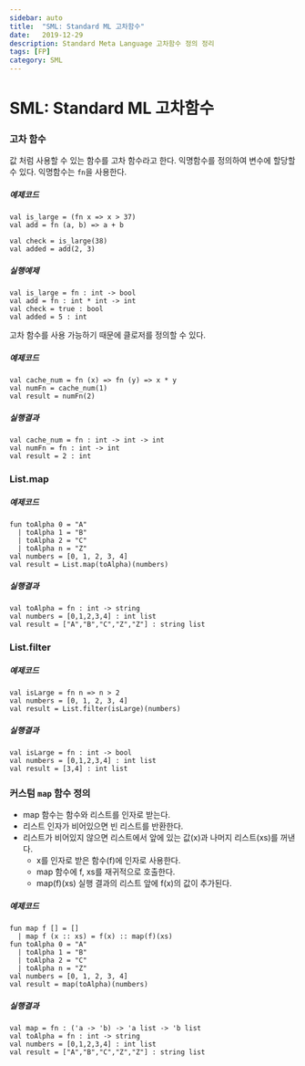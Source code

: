 ```yaml
---
sidebar: auto
title:  "SML: Standard ML 고차함수"
date:   2019-12-29
description: Standard Meta Language 고차함수 정의 정리
tags: [FP]
category: SML
---
```

# SML: Standard ML 고차함수
### 고차 함수
값 처럼 사용할 수 있는 함수를 고차 함수라고 한다. 익명함수를 정의하여 변수에 할당할 수 있다. 익명함수는 `fn`을 사용한다.

##### 예제코드
```
val is_large = (fn x => x > 37)
val add = fn (a, b) => a + b

val check = is_large(38)
val added = add(2, 3)
```

##### 실행예제
```
val is_large = fn : int -> bool
val add = fn : int * int -> int
val check = true : bool
val added = 5 : int
```

고차 함수를 사용 가능하기 때문에 클로저를 정의할 수 있다.

##### 예제코드
```
val cache_num = fn (x) => fn (y) => x * y
val numFn = cache_num(1)
val result = numFn(2)
```

##### 실행결과
```
val cache_num = fn : int -> int -> int
val numFn = fn : int -> int
val result = 2 : int
```

### List.map
##### 예제코드
```
fun toAlpha 0 = "A"
  | toAlpha 1 = "B"
  | toAlpha 2 = "C"
  | toAlpha n = "Z"
val numbers = [0, 1, 2, 3, 4]
val result = List.map(toAlpha)(numbers)
```

##### 실행결과
```
val toAlpha = fn : int -> string
val numbers = [0,1,2,3,4] : int list
val result = ["A","B","C","Z","Z"] : string list
```

### List.filter
##### 예제코드
```
val isLarge = fn n => n > 2
val numbers = [0, 1, 2, 3, 4]
val result = List.filter(isLarge)(numbers)
```

##### 실행결과
```
val isLarge = fn : int -> bool
val numbers = [0,1,2,3,4] : int list
val result = [3,4] : int list
```

### 커스텀 `map` 함수 정의
- map 함수는 함수와 리스트를 인자로 받는다.
- 리스트 인자가 비어있으면 빈 리스트를 반환한다.
- 리스트가 비어있지 않으면 리스트에서 앞에 있는 값(x)과 나머지 리스트(xs)를 꺼낸다.
  - x를 인자로 받은 함수(f)에 인자로 사용한다.
  - map 함수에 f, xs를 재귀적으로 호출한다.
   - map(f)(xs) 실행 결과의 리스트 앞에 f(x)의 값이 추가된다.

##### 예제코드
```
fun map f [] = []
  | map f (x :: xs) = f(x) :: map(f)(xs)
fun toAlpha 0 = "A"
  | toAlpha 1 = "B"
  | toAlpha 2 = "C"
  | toAlpha n = "Z"
val numbers = [0, 1, 2, 3, 4]
val result = map(toAlpha)(numbers)
```

##### 실행결과
```
val map = fn : ('a -> 'b) -> 'a list -> 'b list
val toAlpha = fn : int -> string
val numbers = [0,1,2,3,4] : int list
val result = ["A","B","C","Z","Z"] : string list
```
